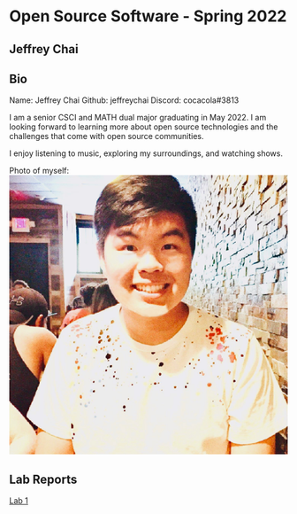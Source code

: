# Open Source Software - Spring 2022
## Jeffrey Chai

## Bio

Name: Jeffrey Chai
Github: jeffreychai
Discord: cocacola#3813

I am a senior CSCI and MATH dual major graduating in May 2022.
I am looking forward to learning more about open source technologies and the challenges that come with open source communities.

I enjoy listening to music, exploring my surroundings, and watching shows.

Photo of myself: ![Picture](images/index_picture.png)

## Lab Reports
[Lab 1](labs/lab-01/report.md)
